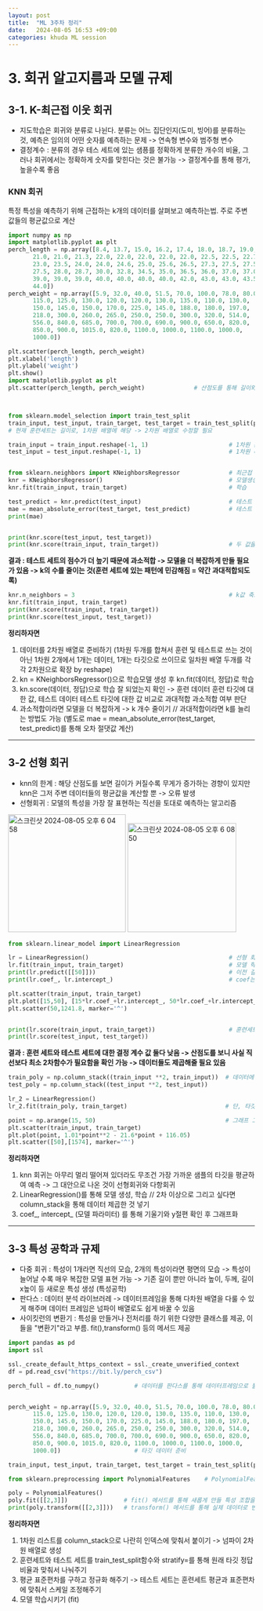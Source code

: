 ```yaml
---
layout: post
title:  "ML 3주차 정리"
date:   2024-08-05 16:53 +09:00
categories: khuda ML session
---
```

# **3. 회귀 알고지름과 모델 규제**
## 3-1. K-최근접 이웃 회귀
 * 지도학습은 회귀와 분류로 나뉜다. 분류는 어느 집단인지(도미, 빙어)를 분류하는 것, 예측은 임의의 어떤 숫자를 예측하는 문제 -> 연속형 변수와 범주형 변수
 * 결정계수 : 분류의 경우 테스 세트에 있는 샘픙를 정확하게 분류한 개수의 비율, 그러나 회귀에서는 정확하게 숫자를 맞힌다는 것은 불가능 -> 결정계수를 통해 평가, 높을수록 좋음
  
  
### KNN 회귀
  특정 특성을 예측하기 위해 근접하는 k개의 데이터를 살펴보고 예측하는법. 주로 주변 값들의 평균값으로 계산
 
```python
import numpy as np
import matplotlib.pyplot as plt
perch_length = np.array([8.4, 13.7, 15.0, 16.2, 17.4, 18.0, 18.7, 19.0, 19.6, 20.0, 21.0,
       21.0, 21.0, 21.3, 22.0, 22.0, 22.0, 22.0, 22.0, 22.5, 22.5, 22.7,
       23.0, 23.5, 24.0, 24.0, 24.6, 25.0, 25.6, 26.5, 27.3, 27.5, 27.5,
       27.5, 28.0, 28.7, 30.0, 32.8, 34.5, 35.0, 36.5, 36.0, 37.0, 37.0,
       39.0, 39.0, 39.0, 40.0, 40.0, 40.0, 40.0, 42.0, 43.0, 43.0, 43.5,
       44.0])
perch_weight = np.array([5.9, 32.0, 40.0, 51.5, 70.0, 100.0, 78.0, 80.0, 85.0, 85.0, 110.0,
       115.0, 125.0, 130.0, 120.0, 120.0, 130.0, 135.0, 110.0, 130.0,
       150.0, 145.0, 150.0, 170.0, 225.0, 145.0, 188.0, 180.0, 197.0,
       218.0, 300.0, 260.0, 265.0, 250.0, 250.0, 300.0, 320.0, 514.0,
       556.0, 840.0, 685.0, 700.0, 700.0, 690.0, 900.0, 650.0, 820.0,
       850.0, 900.0, 1015.0, 820.0, 1100.0, 1000.0, 1100.0, 1000.0,
       1000.0])

plt.scatter(perch_length, perch_weight)
plt.xlabel('length')
plt.ylabel('weight')
plt.show()
import matplotlib.pyplot as plt
plt.scatter(perch_length, perch_weight)              # 산점도를 통해 길이와 무게의 관계 파악



from sklearn.model_selection import train_test_split
train_input, test_input, train_target, test_target = train_test_split(perch_length, perch_weight, random_state=42) # 길이라는 데이터 대한 타깃을 무게로 잡은것
# 현재 훈련세트는 길이로, 1차원 배열에 해당 -> 2차원 배열로 수정할 필요

train_input = train_input.reshape(-1, 1)                       # 1차원 훈련 세트를 2차원으로 확장
test_input = test_input.reshape(-1, 1)                         # 1차원 테스트 세트를 2차원으로 확장


from sklearn.neighbors import KNeighborsRegressor              # 최근접 이웃 회귀 알고리즘 임포트
knr = KNeighborsRegressor()                                    # 모델생성
knr.fit(train_input, train_target)                             # 학습

test_predict = knr.predict(test_input)                         # 테스트 세트에 대한 예측 
mae = mean_absolute_error(test_target, test_predict)           # 테스트 세트에 대한 평균 절댓값 오차 계산 
print(mae)


print(knr.score(test_input, test_target))           
print(knr.score(train_input, train_target))                    # 두 값을 비교하면서 모델이 훈련세트에 대해 과대적합 됐는지 과소적합 됐는지 확인 -> 테스트 점수가 더 높거나 둘다 낮으면 과소, 훈련 점수가 더 높으면 과대적합
```

 **결과 : 테스트 세트의 점수가 더 높기 때문에 과소적합 -> 모델을 더 복잡하게 만들 필요가 있음 -> k의 수를 줄이는 것(훈련 세트에 있는 패턴에 민감해짐 = 약간 과대적합되도록)**
   
```python
knr.n_neighbors = 3                                            # k값 축소 후 결정계수 값 비교
knr.fit(train_input, train_target)
print(knr.score(train_input, train_target))
print(knr.score(test_input, test_target))
```

**정리하자면**<br>
1. 데이터를 2차원 배열로 준비하기 (1차원 두개를 합쳐서 훈련 및 테스트로 쓰는 것이 아닌 1차원 2개에서 1개는 데이터, 1개는 타깃으로 쓰이므로 일차원 배열 두개를 각각 2차원으로 확장 by reshape)
2. kn = KNeighborsRegressor()으로 학습모델 생성 후 kn.fit(데이터, 정답)로 학습
3. kn.score(데이터, 정답)으로 학습 잘 되었는지 확인 -> 훈련 데이터 훈련 타깃에 대한 값, 테스트 데이터 테스트 타깃에 대한 값 비교로 과대적합 과소적합 여부 판단
4. 과소적합이라면 모델을 더 복잡하게 -> k 개수 줄이기 //  과대적합이라면 k를 늘리는 방법도 가능 (별도로 mae = mean_absolute_error(test_target, test_predict)를 통해 오차 절댓값 계산)




------------------------------------------------------------------------------------------------------------------------------------------------------------------------------ 

## 3-2 선형 회귀
* knn의 한계 : 해당 산점도를 보면 길이가 커질수록 무게가 증가하는 경향이 있지만 knn은 그저 주변 데이터들의 평균값을 계산할 뿐 -> 오류 발생
* 선형회귀 : 모델의 특성을 가장 잘 표현하는 직선을 토대로 예측하는 알고리즘

<img width="240" alt="스크린샷 2024-08-05 오후 6 04 58" src="https://github.com/user-attachments/assets/c8d33e94-dfdd-4430-b638-931620f8b262">
<img width="222" alt="스크린샷 2024-08-05 오후 6 08 50" src="https://github.com/user-attachments/assets/5574f80e-8fb4-4662-888f-9fee09bd7e5a">

<br>

```python
from sklearn.linear_model import LinearRegression

lr = LinearRegression()                                        # 선형 회귀 모델 생성
lr.fit(train_input, train_target)                              # 모델 학습  
print(lr.predict([[50]]))                                      # 이전 길이 50에 대한 무게 예측
print(lr.coef_, lr.intercept_)                                 # coef는 기울기, 가중치라고도 불림, 기울기와 y절편값 확인

plt.scatter(train_input, train_target)
plt.plot([15,50], [15*lr.coef_+lr.intercept_, 50*lr.coef_+lr.intercept_])   # 직선 그리기
plt.scatter(50,1241.8, marker='^')


print(lr.score(train_input, train_target))                     # 훈련세트와 테스트 세트의 결정계수 값 확인으로 과대적합 과소적합 확인 -> 두 값 모두 작아서 과소적합
print(lr.score(test_input, test_target))
```

 **결과 : 훈련 세트와 테스트 세트에 대한 결정 계수 값 둘다 낮음 -> 산점도를 보니 사실 직선보다 최소 2차함수가 필요함을 확인 가능 -> 데이터들도 제곱해줄 필요 있음**

 ```python
train_poly = np.column_stack((train_input **2, train_input))  # 데이터에 제곱을 한 열과 원본 데이터 두개를 2차원으로 붙이기
test_poly = np.column_stack((test_input **2, test_input))

lr_2 = LinearRegression()
lr_2.fit(train_poly, train_target)                            # 단, 타깃은 그대로 사용해야함, 목표하는 값은 어떤 그래프를 훈련하든지 바꿀 필요가 없다. -> 2차식부터는 다항회귀

point = np.arange(15, 50)                                     # 그래프 그리기
plt.scatter(train_input, train_target)
plt.plot(point, 1.01*point**2 - 21.6*point + 116.05)
plt.scatter([50],[1574], marker='^')

```
**정리하자면**<br>
1. knn 회귀는 아무리 멀리 떨어져 있더라도 무조건 가장 가까운 샘플의 타깃을 평균하여 예측 -> 그 대안으로 나온 것이 선형회귀와 다항회귀
2. LinearRegression()를 통해 모델 생성, 학습 // 2차 이상으로 그리고 싶다면 column_stack을 통해 데이터 제곱한 것 넣기
3. coef_, intercept_ (모델 파라미터) 를 통해 기울기와 y절편 확인 후 그래프화

------------------------------------------------------------------------------------------------------------------------------------------------------------------------------ 

## 3-3 특성 공학과 규제
* 다중 회귀 : 특성이 1개라면 직선의 모습, 2개의 특성이라면 평면의 모습 -> 특성이 늘어날 수록 매우 복잡한 모델 표현 가능 -> 기존 길이 뿐만 아니라 높이, 두께, 길이x높이 등 새로운 특성 생성 (특성공학)
* 판다스 : 데이터 분석 라이브러레 -> 데이터프레임을 통해 다차원 배열을 다룰 수 있게 해주며 데이터 프레임은 넘파이 배열로도 쉽게 바꿀 수 있음
* 사이킷런의 변환기 : 특성을 만들거나 전처리를 하기 위한 다양한 클래스를 제공, 이들을 "변환기"라고 부름. fit(),transform() 등의 메서드 제공

```python
import pandas as pd
import ssl

ssl._create_default_https_context = ssl._create_unverified_context
df = pd.read_csv("https://bit.ly/perch_csv")

perch_full = df.to_numpy()          # 데이터를 판다스를 통해 데이터프레임으로 불러오고 넘파이배열로 변환


perch_weight = np.array([5.9, 32.0, 40.0, 51.5, 70.0, 100.0, 78.0, 80.0, 85.0, 85.0, 110.0,
       115.0, 125.0, 130.0, 120.0, 120.0, 130.0, 135.0, 110.0, 130.0,
       150.0, 145.0, 150.0, 170.0, 225.0, 145.0, 188.0, 180.0, 197.0,
       218.0, 300.0, 260.0, 265.0, 250.0, 250.0, 300.0, 320.0, 514.0,
       556.0, 840.0, 685.0, 700.0, 700.0, 690.0, 900.0, 650.0, 820.0,
       850.0, 900.0, 1015.0, 820.0, 1100.0, 1000.0, 1100.0, 1000.0,
       1000.0])                     # 타깃 데이터 준비

train_input, test_input, train_target, test_target = train_test_split(perch_full, perch_weight, random_state=42) # 훈련용과 테스트용으로 분리

from sklearn.preprocessing import PolynomialFeatures    # PolynomialFeatures 클래스 임포트

poly = PolynomialFeatures()
poly.fit([[2,3]])                # fit() 메서드를 통해 새롭게 만들 특성 조합을 찾고 (타깃 데이터 필요 없음)
print(poly.transform([[2,3]]))   # transform() 메서드를 통해 실제 데이터로 변환 (2,3,2제곱,3제곱,2x3 생성)


```

**정리하자면**<br>
1. 1차원 리스트를 column_stack으로 나란히 인덱스에 맞춰서 붙이기 -> 넘파이 2차원 배열로 생성
2. 훈련세트와 테스트 세트를 train_test_split함수와 stratify=를 통해 원래 타깃 정답 비율과 맞춰서 나눠주기
3. 평균 표준편차를 구하고 정규화 해주기 -> 테스트 세트는 훈련세트 평균과 표준편차에 맞춰서 스케일 조정해주기
4. 모델 학습시키기 (fit)










